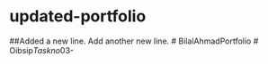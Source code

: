 # updated-portfolio
##Added a new line.
Add another new line.
#   B i l a l A h m a d P o r t f o l i o  
 #   O i b s i p _ T a s k n o _ 0 3 -  
 